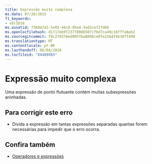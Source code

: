 ```yaml
---
title: Expressão muito complexa
ms.date: 07/20/2015
f1_keywords:
- vbrID16
ms.assetid: 736847d1-5e03-44c8-95e4-3ed2cef2746b
ms.openlocfilehash: d1717eb9f23778086507cf6d7ca49c16fffa6eb2
ms.sourcegitcommit: f8c270376ed905f6a8896ce0fe25b4f4b38ff498
ms.translationtype: MT
ms.contentlocale: pt-BR
ms.lasthandoff: 06/04/2020
ms.locfileid: "84409485"
---
```

# <a name="expression-too-complex"></a>Expressão muito complexa
Uma expressão de ponto flutuante contém muitas subexpressões aninhadas.  
  
## <a name="to-correct-this-error"></a>Para corrigir este erro  
  
- Divida a expressão em tantas expressões separadas quantas forem necessárias para impedir que o erro ocorra.  
  
## <a name="see-also"></a>Confira também

- [Operadores e expressões](../../programming-guide/language-features/operators-and-expressions/index.md)
